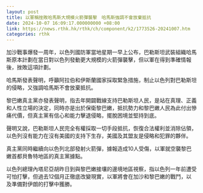 ```yaml
---
layout: post
title: 以軍稱挫敗哈馬斯大規模火箭彈襲擊　哈馬斯強調不會放棄抵抗
date: 2024-10-07 16:09:17.000000000 +08:00
link: https://news.rthk.hk/rthk/ch/component/k2/1773526-20241007.htm
categories: rthk
---
```


加沙戰事爆發一周年，以色列國防軍當地星期一早上公布，巴勒斯坦武裝組織哈馬斯原本計劃在當日對以色列發動更大規模的火箭彈襲擊，但以軍在得到準確情報後，挫敗這項計劃。

哈馬斯發表聲明，呼籲阿拉伯和伊斯蘭國家採取緊急措施，制止以色列對巴勒斯坦的侵略，又強調哈馬斯不會放棄抵抗。

黎巴嫩真主黨亦發表聲明，指去年開闢戰線支持巴勒斯坦人民，是站在真理、正義和人性立場的決定，同時亦是出於保衛黎巴嫩，抵抗勢力和黎巴嫩人民為此付出慘痛代價，但真主黨有信心和能力擊退侵略，擺脫困境並堅持到底。

聲明又說，巴勒斯坦人民完全有權採取一切手段抵抗，恢復合法權利並消除佔領，以色列沒有能力在沒有美國的支持下生存，美國及其盟友是侵略和犯罪的夥伴。

真主黨同時繼續向以色列北部發射火箭彈，據報造成10人受傷，以軍就空襲黎巴嫩首都貝魯特地區的真主黨據點。

以色列總理內塔尼亞胡昨日到與黎巴嫩接壤的邊境地區視察，指以色列一年前遭受可怕打擊，但過去12個月正徹底改變現實，以軍將會在加沙和黎巴嫩的戰鬥，以及準備對伊朗的打擊中獲勝。
